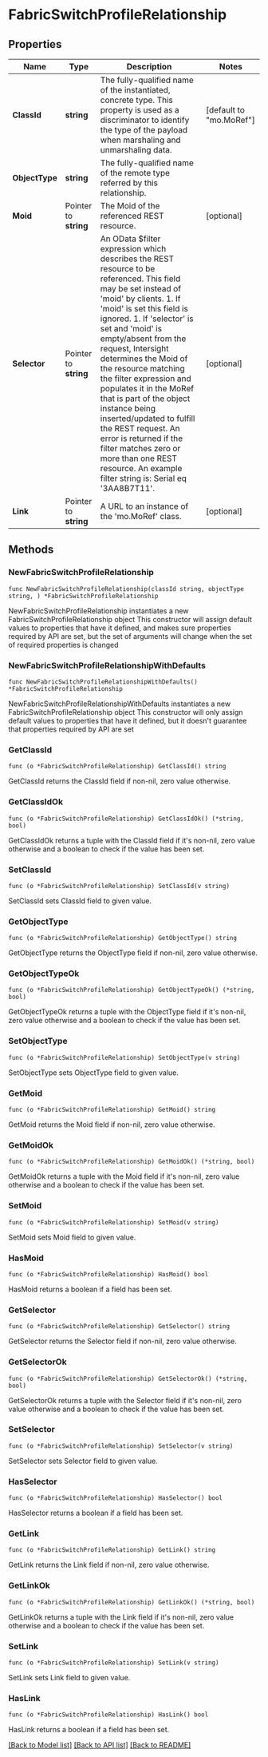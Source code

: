 # FabricSwitchProfileRelationship

## Properties

Name | Type | Description | Notes
------------ | ------------- | ------------- | -------------
**ClassId** | **string** | The fully-qualified name of the instantiated, concrete type. This property is used as a discriminator to identify the type of the payload when marshaling and unmarshaling data. | [default to "mo.MoRef"]
**ObjectType** | **string** | The fully-qualified name of the remote type referred by this relationship. | 
**Moid** | Pointer to **string** | The Moid of the referenced REST resource. | [optional] 
**Selector** | Pointer to **string** | An OData $filter expression which describes the REST resource to be referenced. This field may be set instead of &#39;moid&#39; by clients. 1. If &#39;moid&#39; is set this field is ignored. 1. If &#39;selector&#39; is set and &#39;moid&#39; is empty/absent from the request, Intersight determines the Moid of the resource matching the filter expression and populates it in the MoRef that is part of the object instance being inserted/updated to fulfill the REST request. An error is returned if the filter matches zero or more than one REST resource. An example filter string is: Serial eq &#39;3AA8B7T11&#39;. | [optional] 
**Link** | Pointer to **string** | A URL to an instance of the &#39;mo.MoRef&#39; class. | [optional] 

## Methods

### NewFabricSwitchProfileRelationship

`func NewFabricSwitchProfileRelationship(classId string, objectType string, ) *FabricSwitchProfileRelationship`

NewFabricSwitchProfileRelationship instantiates a new FabricSwitchProfileRelationship object
This constructor will assign default values to properties that have it defined,
and makes sure properties required by API are set, but the set of arguments
will change when the set of required properties is changed

### NewFabricSwitchProfileRelationshipWithDefaults

`func NewFabricSwitchProfileRelationshipWithDefaults() *FabricSwitchProfileRelationship`

NewFabricSwitchProfileRelationshipWithDefaults instantiates a new FabricSwitchProfileRelationship object
This constructor will only assign default values to properties that have it defined,
but it doesn't guarantee that properties required by API are set

### GetClassId

`func (o *FabricSwitchProfileRelationship) GetClassId() string`

GetClassId returns the ClassId field if non-nil, zero value otherwise.

### GetClassIdOk

`func (o *FabricSwitchProfileRelationship) GetClassIdOk() (*string, bool)`

GetClassIdOk returns a tuple with the ClassId field if it's non-nil, zero value otherwise
and a boolean to check if the value has been set.

### SetClassId

`func (o *FabricSwitchProfileRelationship) SetClassId(v string)`

SetClassId sets ClassId field to given value.


### GetObjectType

`func (o *FabricSwitchProfileRelationship) GetObjectType() string`

GetObjectType returns the ObjectType field if non-nil, zero value otherwise.

### GetObjectTypeOk

`func (o *FabricSwitchProfileRelationship) GetObjectTypeOk() (*string, bool)`

GetObjectTypeOk returns a tuple with the ObjectType field if it's non-nil, zero value otherwise
and a boolean to check if the value has been set.

### SetObjectType

`func (o *FabricSwitchProfileRelationship) SetObjectType(v string)`

SetObjectType sets ObjectType field to given value.


### GetMoid

`func (o *FabricSwitchProfileRelationship) GetMoid() string`

GetMoid returns the Moid field if non-nil, zero value otherwise.

### GetMoidOk

`func (o *FabricSwitchProfileRelationship) GetMoidOk() (*string, bool)`

GetMoidOk returns a tuple with the Moid field if it's non-nil, zero value otherwise
and a boolean to check if the value has been set.

### SetMoid

`func (o *FabricSwitchProfileRelationship) SetMoid(v string)`

SetMoid sets Moid field to given value.

### HasMoid

`func (o *FabricSwitchProfileRelationship) HasMoid() bool`

HasMoid returns a boolean if a field has been set.

### GetSelector

`func (o *FabricSwitchProfileRelationship) GetSelector() string`

GetSelector returns the Selector field if non-nil, zero value otherwise.

### GetSelectorOk

`func (o *FabricSwitchProfileRelationship) GetSelectorOk() (*string, bool)`

GetSelectorOk returns a tuple with the Selector field if it's non-nil, zero value otherwise
and a boolean to check if the value has been set.

### SetSelector

`func (o *FabricSwitchProfileRelationship) SetSelector(v string)`

SetSelector sets Selector field to given value.

### HasSelector

`func (o *FabricSwitchProfileRelationship) HasSelector() bool`

HasSelector returns a boolean if a field has been set.

### GetLink

`func (o *FabricSwitchProfileRelationship) GetLink() string`

GetLink returns the Link field if non-nil, zero value otherwise.

### GetLinkOk

`func (o *FabricSwitchProfileRelationship) GetLinkOk() (*string, bool)`

GetLinkOk returns a tuple with the Link field if it's non-nil, zero value otherwise
and a boolean to check if the value has been set.

### SetLink

`func (o *FabricSwitchProfileRelationship) SetLink(v string)`

SetLink sets Link field to given value.

### HasLink

`func (o *FabricSwitchProfileRelationship) HasLink() bool`

HasLink returns a boolean if a field has been set.


[[Back to Model list]](../README.md#documentation-for-models) [[Back to API list]](../README.md#documentation-for-api-endpoints) [[Back to README]](../README.md)


